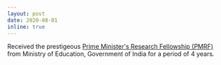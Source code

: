 ```yaml
---
layout: post
date: 2020-08-01 
inline: true
---
```


Received the prestigeous <a href="https://may2021.pmrf.in/">Prime Minister's Research Fellowship (PMRF)</a> from Ministry of Education, Government of India for a period of 4 years.
